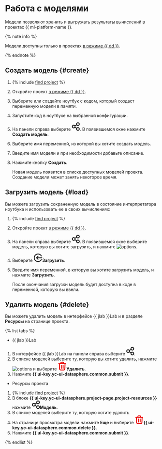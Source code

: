 # Работа с моделями

[Модели](../../concepts/models/index.md) позволяют хранить и выгружать результаты вычислений в проектах {{ ml-platform-name }}.

{% note info %}

Модели доступны только в проектах [в режиме {{ dd }}](../../concepts/project.md#dedicated).

{% endnote %} 

## Создать модель {#create}

1. {% include [find project](../../../_includes/datasphere/ui-find-project.md) %}
1. Откройте проект [в режиме {{ dd }}](../../concepts/project.md#dedicated).
1. Выберите или создайте ноутбук с кодом, который создаст переменную модели в памяти. 
1. Запустите код в ноутбуке на выбранной конфигурации.
1. На панели справа выберите ![models](../../../_assets/datasphere/jupyterlab/models.svg). В появившемся окне нажмите **Создать модель**.
1. Выберите имя переменной, из которой вы хотите создать модель. 
1. Введите имя модели и при необходимости добавьте описание. 
1. Нажмите кнопку **Создать**.
   
   Новая модель появится в списке доступных моделей проекта. Создание модели может занять некоторое время.

## Загрузить модель {#load}

Вы можете загрузить сохраненную модель в состояние интерпретатора ноутбука и использовать ее в своих вычислениях:

1. {% include [find project](../../../_includes/datasphere/ui-find-project.md) %}
1. Откройте проект [в режиме {{ dd }}](../../concepts/project.md#dedicated).
1. На панели справа выберите ![models](../../../_assets/datasphere/jupyterlab/models.svg). В появившемся окне выберите модель, которую вы хотите загрузить, и нажмите ![options](../../../_assets/options.svg). 
1. Выберите ![load](../../../_assets/datasphere/jupyterlab/load.svg)**Загрузить**.
1. Введите имя переменной, в которую вы хотите загрузить модель, и нажмите **Загрузить**. 

   После окончания загрузки модель будет доступна в коде в переменной, которую вы ввели.

## Удалить модель {#delete}

Вы можете удалить модель в интерфейсе {{ jlab }}Lab и в разделе **Ресурсы** на странице проекта.

{% list tabs %}

- {{ jlab }}Lab

1. В интерфейсе {{ jlab }}Lab на панели справа выберите ![models](../../../_assets/datasphere/jupyterlab/models.svg). 
1. В списке моделей выберите ту, которую вы хотите удалить, нажмите ![options](../../../_assets/options.svg) и выберите ![delete](../../../_assets/datasphere/jupyterlab/delete-red.svg)**Удалить**.
1. Нажмите **{{ ui-key.yc-ui-datasphere.common.submit }}**.

- Ресурсы проекта

1. {% include [find project](../../../_includes/datasphere/ui-find-project.md) %}
1. В блоке **{{ ui-key.yc-ui-datasphere.project-page.project-resources }}** нажмите ![model](../../../_assets/datasphere/jupyterlab/models.svg)**Модель**.
1. В списке моделей выберите ту, которую хотите удалить.
1. На странице просмотра модели нажмите **Еще** и выберите ![delete](../../../_assets/datasphere/jupyterlab/delete-red.svg)**{{ ui-key.yc-ui-datasphere.common.delete }}**.
1. Нажмите **{{ ui-key.yc-ui-datasphere.common.submit }}**.

{% endlist %}